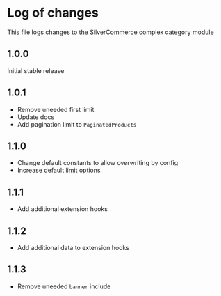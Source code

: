 # Log of changes

This file logs changes to the SilverCommerce complex category module

## 1.0.0

Initial stable release

## 1.0.1

* Remove uneeded first limit
* Update docs
* Add pagination limit to `PaginatedProducts`

## 1.1.0

* Change default constants to allow overwriting by config
* Increase default limit options

## 1.1.1

* Add additional extension hooks

## 1.1.2

* Add additional data to extension hooks

## 1.1.3

* Remove uneeded `banner` include
